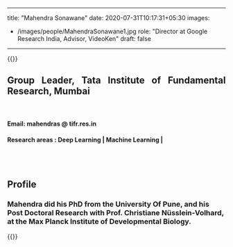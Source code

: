 

---
title: "Mahendra Sonawane"
date: 2020-07-31T10:17:31+05:30
images:
  - /images/people/MahendraSonawane1.jpg
role: "Director at Google Research India, Advisor, VideoKen"
draft: false

---

{{<rawhtml>}} 

<div align="justify">
<h2>Group Leader, Tata Institute of Fundamental Research, Mumbai</h2>
<br>
<h4>Email: mahendras @ tifr.res.in</h4>
<h4>Research areas : Deep Learning | Machine Learning |</h4><br>
</div>
<br>
<div>
	<h2>Profile</h2>
	<h3>
		Mahendra did his PhD from the University Of Pune, and his Post Doctoral Research with Prof. Christiane Nüsslein-Volhard, at the Max Planck Institute of Developmental Biology.
	<br>
</div>

{{</rawhtml>}}
